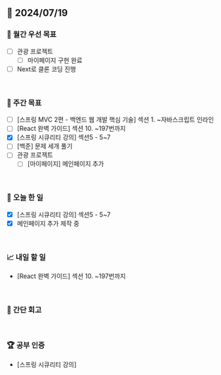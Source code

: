 ## 📅 2024/07/19

### 🚀 월간 우선 목표

- [ ] 관광 프로젝트
  - [ ] 마이페이지 구현 완료
- [ ] Next로 클론 코딩 진행

<br />

### 👏 주간 목표

- [ ] [스프링 MVC 2편 - 백엔드 웹 개발 핵심 기술]  섹션 1. ~자바스크립트 인라인
- [ ] [React 완벽 가이드] 섹션 10. ~197번까지
- [x] [스프링 시큐리티 강의] 섹션5 - 5~7
- [ ] [백준] 문제 세개 풀기
- [ ] 관광 프로젝트
  - [ ] [마이페이지] 메인페이지 추가

<br />

### 💯 오늘 한 일

- [x] [스프링 시큐리티 강의] 섹션5 - 5~7
- [x] 메인페이지 추가 제작 중

<br />

### 📈 내일 할 일

- [React 완벽 가이드] 섹션 10. ~197번까지

<br />

### 🤔 간단 회고

<br />

### 🏆 공부 인증

- [스프링 시큐리티 강의]